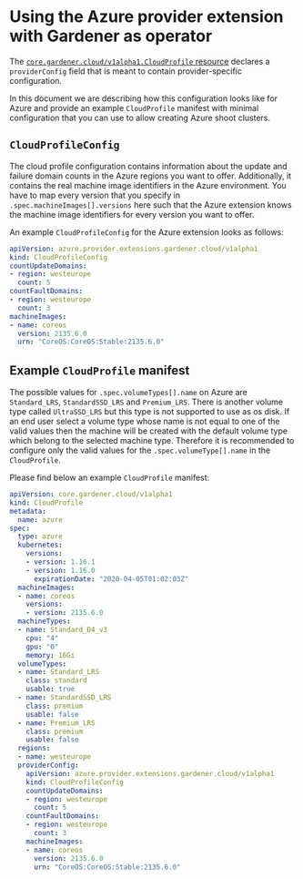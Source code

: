 # Using the Azure provider extension with Gardener as operator

The [`core.gardener.cloud/v1alpha1.CloudProfile` resource](https://github.com/gardener/gardener/blob/master/example/30-cloudprofile.yaml) declares a `providerConfig` field that is meant to contain provider-specific configuration.

In this document we are describing how this configuration looks like for Azure and provide an example `CloudProfile` manifest with minimal configuration that you can use to allow creating Azure shoot clusters.

## `CloudProfileConfig`

The cloud profile configuration contains information about the update and failure domain counts in the Azure regions you want to offer.
Additionally, it contains the real machine image identifiers in the Azure environment.
You have to map every version that you specify in `.spec.machineImages[].versions` here such that the Azure extension knows the machine image identifiers for every version you want to offer.

An example `CloudProfileConfig` for the Azure extension looks as follows:

```yaml
apiVersion: azure.provider.extensions.gardener.cloud/v1alpha1
kind: CloudProfileConfig
countUpdateDomains:
- region: westeurope
  count: 5
countFaultDomains:
- region: westeurope
  count: 3
machineImages:
- name: coreos
  version: 2135.6.0
  urn: "CoreOS:CoreOS:Stable:2135.6.0"
```

## Example `CloudProfile` manifest

The possible values for `.spec.volumeTypes[].name` on Azure are `Standard_LRS`, `StandardSSD_LRS` and `Premium_LRS`. There is another volume type called `UltraSSD_LRS` but this type is not supported to use as os disk. If an end user select a volume type whose name is not equal to one of the valid values then the machine will be created with the default volume type which belong to the selected machine type. Therefore it is recommended to configure only the valid values for the `.spec.volumeType[].name` in the `CloudProfile`.

Please find below an example `CloudProfile` manifest:

```yaml
apiVersion: core.gardener.cloud/v1alpha1
kind: CloudProfile
metadata:
  name: azure
spec:
  type: azure
  kubernetes:
    versions:
    - version: 1.16.1
    - version: 1.16.0
      expirationDate: "2020-04-05T01:02:03Z"
  machineImages:
  - name: coreos
    versions:
    - version: 2135.6.0
  machineTypes:
  - name: Standard_D4_v3
    cpu: "4"
    gpu: "0"
    memory: 16Gi
  volumeTypes:
  - name: Standard_LRS
    class: standard
    usable: true
  - name: StandardSSD_LRS
    class: premium
    usable: false
  - name: Premium_LRS
    class: premium
    usable: false
  regions:
  - name: westeurope
  providerConfig:
    apiVersion: azure.provider.extensions.gardener.cloud/v1alpha1
    kind: CloudProfileConfig
    countUpdateDomains:
    - region: westeurope
      count: 5
    countFaultDomains:
    - region: westeurope
      count: 3
    machineImages:
    - name: coreos
      version: 2135.6.0
      urn: "CoreOS:CoreOS:Stable:2135.6.0"
```

